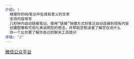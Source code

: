 ```yaml
---
介绍: |-
  根据你的Ob笔记中生成有意义的文本
  支持内容改写
  几秒钟内自动链接笔记。使用“链接”快捷方式将笔记自动连接到现有内容
  创建图像和可视化来说明您的想法，并帮助您和读者了解您在说什么
  向一个比你更了解你自己的聊天工具提问
评级: "2"
---
```



[微信公众平台](https://mp.weixin.qq.com/s?__biz=MzU4MzgxNjczMA==&mid=2247486549&idx=1&sn=646ad9ccee1fad85657b875705a1a1f2&chksm=fda20f20cad58636ed37df4354bb61faa032c62bca31d73c49e48f76a0efeebf0234ba605bc0&scene=21#wechat_redirect)